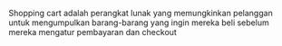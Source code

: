 Shopping cart adalah perangkat lunak yang memungkinkan pelanggan untuk mengumpulkan barang-barang yang ingin mereka beli sebelum mereka mengatur pembayaran dan checkout